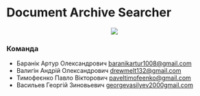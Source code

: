 
# Document Archive Searcher
<p align="center">
  <img src="main.png"/>
</p>

### Команда
 * Баранік Артур Олександрович [baranikartur1008@gmail.com](mailto:baranikartur1008@gmail.com)
 * Валигін Андрій Олександрович [drewmelt132@gmail.com](mailto:drewmelt132@gmail.com)
 * Тимофеєнко Павло Вікторович [paveltimofeenko@gmail.com](mailto:paveltimofeenko@gmail.com)
 * Васильев Георгій Зиновьевич [georgevasilyev2000gmail.com](mailto:georgevasilyev2000gmail.com)



